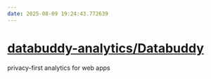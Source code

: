 ```yaml
---
date: 2025-08-09 19:24:43.772639
---
```


# [databuddy-analytics/Databuddy](https://github.com/databuddy-analytics/Databuddy)

privacy-first analytics for web apps